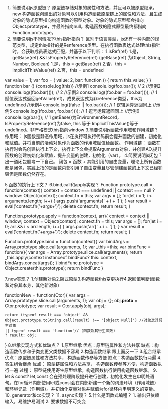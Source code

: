 1. 简要说明js原型链？
原型链存储对象的属性和方法，并且可以被原型继承。new 构造函数创建出的对象可以引用构造函数原型链上的属性和方法，且生成对象的隐式原型指向构造函数的原型对象。对象的隐式原型都会指向Object.prototype，并最终指向null。构造函数的隐式原型最终都指向Function.prototype。
2. 简要说明js不同情况下this指针指向？
区别于语言类型，js还有一种内部的规范类型，规定this指针的是Renference类型。在执行函数表达式处理this指针时，会获取成员表达式匹配，并基于以下判断：
1.isRef(ref)
    1.是，getBase(ref) && IsPropertyReference(ref) (getBase(ref) 为Object, String, Number, Boolean)
        1.是，this = getBase(ref)
        2.否，this = ImplicitThisValue(ref)
    2.否，this = undefined

var value = 1;
var foo = {
  value: 2,
  bar: function () {
    return this.value;
  }
}
function bar () {console.log(this)}
//示例1
console.log(foo.bar()); // 2
//示例2
console.log((foo.bar)()); // 2
//示例3
console.log((foo.bar = foo.bar)()); // 1 赋值表达式返回getValue(ref)。成员表达式为非reference类型，this为undefined
//示例4
console.log((false || foo.bar)()); // 1 逻辑运算返回同上
//示例5
console.log((foo.bar, foo.bar)()); // 1 逗号运算返回同上
//示例6
console.log(bar()); // 1 getBase()为EnvironmentRecord，IsPropertyReference(ref)为false, this 等于 ImplicitThisValue()等于undefined。非严格模式this指向window
3.简要说明js函数作用域和作用域链？
作用域： js函数是静态作用域，js在执行可执行代码前会提升函数的创建，初始化和赋值。并将当前的活动对象作为函数的作用域赋值给函数。
作用域链： 函数在执行时会先创建执行上下文，执行上下文会提取Arguments对象，并创建AO,提升函数的创建初始化和赋值，提升变量的创建，初始化（var）。
4.简要说明js闭包？出一道闭包题考一下自己。
闭包 = 函数 + 其能引用的自由变量，理论上所有函数都是闭包，实践上指的是函数内部引用了自由变量且尽管创建函数的上下文已经销毁但是函数仍然存在。

5.函数的执行上下文？
6.bind,call和apply实现？
Function.prototype.call = function(context){
    context = context === undefined || context === null ? window: Object(context);
    context.fn = this;
    var args = [];
    for(let i = 1; i < arguments.length; i++) {
        args.push('arguments[' + i + ']');
    }
    var result = eval('context.fn('+args+')');
    delete context.fn;
    return result;
}

Function.prototype.apply = function(context, arr){
    context = context || window;
    context = Object(context);
    context.fn = this;
    var args = [];
    for(let i = 0; arr && i < arr.length; i++) {
        args.push('arr[' + i + ']');
    }
    var result = eval('context.fn('+args+')');
    delete context.fn;
    return result;
}

Function.prototype.bind = function(context){
    var bindArgs = Array.prototype.slice.call(arguments, 1);
    var _this =this;
    var bindFunc = function(){
        var args = Array.prototype.slice.call(arguments);
        return _this.apply(context instanceof bindFunc? this: context, bindArgs.concat(args));
    }
    bindFunc.prototype = Object.create(this.prototype);
    return bindFunc
}

7.new实现？
1.创建新对象2.隐式原型3.构造函数this变更执行4.返回值判断(函数和对象其本身，其他新对象)

functionNew = function(Ctor){
    var args = Array.prototype.slice.call(arguments, 1);
    var obj = {};
    obj.__proto__ = Ctor.prototype;
    var result = Ctor.apply(obj, args);

    return (typeof result === 'object' && Object.prototype.toString.call(result) !== '[object Null]') //对象及其衍生对象
    || typeof result === 'function'// (函数及其衍生函数)
    ? result: obj;
}
8.继承实现方式和优缺点？
    1.原型继承
        优点：原型链属性和方法共享
        缺点：构造函数传参和子类变更父类数据不容易
    2.构造函数继承
        跟上面反一下
    3.组合继承
        优点：原型链属性和方法共享， 构造函数传参等方便
        缺点：构造函数执行两遍
    4.寄生组合继承
        优点： 原型链属性和方法共享， 构造函数传参等方便，构造函数执行一遍
        过程： 原型链使用寄生原型继承，构造函数执行使用构造函数继承。
9. let & const?
let,const 会在预处理阶段提升进行创建，初始化发生在申明处语句。在for循环内部使用let或const会在内部新建一个新的词法环境（作用域链）和环境记录（作用域）。并初始化变量对象并赋值为for循环内申明定义的变量。
10. generator和co实现？
11. async实现？
5.什么是函数式编程？
    1. 输出只依赖输入，易维护易测试
    2. 要求数据不可突变



